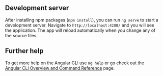 ## Development server

After installing npm packages (`npm install`), you can run `ng serve` to start a development server. Navigate to `http://localhost:4200/` and you will see the application. The app will reload automatically when you change any of the source files.

## Further help

To get more help on the Angular CLI use `ng help` or go check out the [Angular CLI Overview and Command Reference](https://angular.io/cli) page.